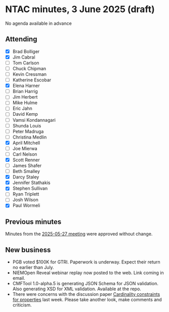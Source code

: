 # NTAC minutes, 3 June 2025 (draft)

No agenda available in advance

## Attending

- [x] Brad Bolliger
- [x] Jim Cabral
- [ ] Tom Carlson
- [ ] Chuck Chipman
- [ ] Kevin Cressman
- [ ] Katherine Escobar
- [x] Elena Harner
- [ ] Brian Harrig
- [ ] Jim Herbert
- [ ] Mike Hulme
- [ ] Eric Jahn
- [ ] David Kemp
- [ ] Vamsi Kondannagari
- [ ] Shunda Louis
- [ ] Peter Madruga
- [ ] Christina Medlin
- [x] April Mitchell
- [ ] Joe Mierwa
- [ ] Carl Nelson
- [x] Scott Renner
- [ ] James Shafer
- [ ] Beth Smalley
- [x] Darcy Staley 
- [x] Jennifer Stathakis
- [x] Stephen Sullivan
- [ ] Ryan Triplett
- [ ] Josh Wilson
- [x] Paul Wormeli

## Previous minutes

Minutes from the [2025-05-27 meeting](2025-05-27-minutes.md) were approved without change.

## New business

* PGB voted $100K for GTRI.  Paperwork is underway.  Expect their return no earlier than July.
* NIEMOpen Reveal webinar replay now posted to the web.  Link coming in email.
* CMFTool 1.0-alpha.5 is generating JSON Schema for JSON validation.  Also generating XSD for XML validation.  Available at the repo.
* There were concerns with the discussion paper [Cardinality constraints for properties](https://github.com/niemopen/ntac-admin/blob/main/documents/docs/PropertyConstraints-250526.md) last week.  Please take another look, make comments and criticism.
